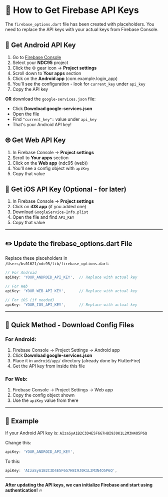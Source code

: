 # 🔑 How to Get Firebase API Keys

The `firebase_options.dart` file has been created with placeholders. You need to replace the API keys with your actual keys from Firebase Console.

## 📱 Get Android API Key

1. Go to [Firebase Console](https://console.firebase.google.com/)
2. Select your **NDC95** project
3. Click the ⚙️ gear icon → **Project settings**
4. Scroll down to **Your apps** section
5. Click on the **Android app** (com.example.login_app)
6. You'll see the configuration - look for `current_key` under `api_key`
7. Copy the API key

**OR** download the `google-services.json` file:
- Click **Download google-services.json**
- Open the file
- Find `"current_key":` value under `api_key`
- That's your Android API key!

## 🌐 Get Web API Key

1. In Firebase Console → **Project settings**
2. Scroll to **Your apps** section
3. Click on the **Web app** (ndc95 (web))
4. You'll see a config object with `apiKey`
5. Copy that value

## 🍎 Get iOS API Key (Optional - for later)

1. In Firebase Console → **Project settings**
2. Click on **iOS app** (if you added one)
3. Download `GoogleService-Info.plist`
4. Open the file and find `API_KEY`
5. Copy that value

---

## ✏️ Update the firebase_options.dart File

Replace these placeholders in `/Users/bs01621/ndc95/lib/firebase_options.dart`:

```dart
// For Android
apiKey: 'YOUR_ANDROID_API_KEY',  // Replace with actual key

// For Web
apiKey: 'YOUR_WEB_API_KEY',      // Replace with actual key

// For iOS (if needed)
apiKey: 'YOUR_IOS_API_KEY',      // Replace with actual key
```

---

## 🚀 Quick Method - Download Config Files

### For Android:
1. Firebase Console → Project Settings → Android app
2. Click **Download google-services.json**
3. Place it in `android/app/` directory (already done by FlutterFire)
4. Get the API key from inside this file

### For Web:
1. Firebase Console → Project Settings → Web app
2. Copy the config object shown
3. Use the `apiKey` value from there

---

## 📝 Example

If your Android API key is: `AIzaSyA1B2C3D4E5F6G7H8I9J0K1L2M3N4O5P6Q`

Change this:
```dart
apiKey: 'YOUR_ANDROID_API_KEY',
```

To this:
```dart
apiKey: 'AIzaSyA1B2C3D4E5F6G7H8I9J0K1L2M3N4O5P6Q',
```

---

**After updating the API keys, we can initialize Firebase and start using authentication!** 🔥
